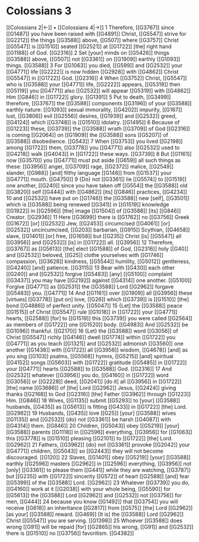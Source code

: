 # Colossians 3
[[Colossians 2|←]] • [[Colossians 4|→]]
1 Therefore, [[G3767]] since [[G1487]] you have been raised with [[G4891]] Christ, [[G5547]] strive for [[G2212]] the things [[G3588]] above, [[G507]] where [[G3757]] Christ [[G5547]] is [[G1510]] seated [[G2521]] at [[G1722]] [the] right hand [[G1188]] of God. [[G2316]] 
2 Set [your] minds on [[G5426]] things [[G3588]] above, [[G507]] not [[G3361]] on [[G1909]] earthly [[G1093]] things. [[G3588]] 
3 For [[G1063]] you died, [[G599]] and [[G2532]] your [[G4771]] life [[G2222]] is now hidden [[G2928]] with [[G4862]] Christ [[G5547]] in [[G1722]] God. [[G2316]] 
4 When [[G3752]] Christ, [[G5547]] who is [[G3588]] your [[G4771]] life, [[G2222]] appears, [[G5319]] then [[G5119]] you [[G4771]] also [[G2532]] will appear [[G5319]] with [[G4862]] Him [[G846]] in [[G1722]] glory. [[G1391]] 
5 Put to death, [[G3499]] therefore, [[G3767]] the [[G3588]] components [[G3196]] of your [[G3588]] earthly nature: [[G1093]] sexual immorality, [[G4202]] impurity, [[G167]] lust, [[G3806]] evil [[G2556]] desires, [[G1939]] and [[G2532]] greed, [[G4124]] which [[G3748]] is [[G1510]] idolatry. [[G1495]] 
6 Because of [[G1223]] these, [[G3739]] the [[G3588]] wrath [[G3709]] of God [[G2316]] is coming [[G2064]] on [[G1909]] the [[G3588]] sons [[G5207]] of [[G3588]] disobedience. [[G543]] 
7 When [[G3753]] you lived [[G2198]] among [[G1722]] them, [[G3778]] you [[G4771]] also [[G2532]] used to [[G4218]] walk [[G4043]] in [[G1722]] these ways. [[G3739]] 
8 But [[G1161]] now [[G3570]] you [[G4771]] must put aside [[G659]] all such things as these: [[G3956]] anger, [[G3709]] rage, [[G2372]] malice, [[G2549]] slander, [[G988]] [and] filthy language [[G148]] from [[G1537]] your [[G4771]] mouth. [[G4750]] 
9 {Do} not [[G3361]] lie [[G5574]] to [[G1519]] one another, [[G240]] since you have taken off [[G554]] the [[G3588]] old [[G3820]] self [[G444]] with [[G4862]] [its] [[G846]] practices, [[G4234]] 
10 and [[G2532]] have put on [[G1746]] the [[G3588]] new [self], [[G3501]] which is [[G3588]] being renewed [[G341]] in [[G1519]] knowledge [[G1922]] in [[G2596]] [the] image [[G1504]] of [[G3588]] [its] [[G846]] Creator. [[G2936]] 
11 Here [[G3699]] there is [[G1762]] no [[G3756]] Greek [[G1672]] [or] [[G2532]] Jew, [[G2453]] circumcised [[G4061]] [or] [[G2532]] uncircumcised, [[G203]] barbarian, [[G915]] Scythian, [[G4658]] slave, [[G1401]] [or] free, [[G1658]] but [[G235]] Christ [is] [[G5547]] all [[G3956]] and [[G2532]] [is] in [[G1722]] all. [[G3956]] 
12 Therefore, [[G3767]] as [[G5613]] [the] elect [[G1588]] of God, [[G2316]] holy [[G40]] and [[G2532]] beloved, [[G25]] clothe yourselves with [[G1746]] compassion, [[G3628]] kindness, [[G5544]] humility, [[G5012]] gentleness, [[G4240]] [and] patience. [[G3115]] 
13 Bear with [[G430]] each other [[G240]] and [[G2532]] forgive [[G5483]] [any] [[G5100]] complaint [[G3437]] you may have [[G2192]] against [[G4314]] one another. [[G5100]] Forgive [[G4771]] as [[G2531]] the [[G3588]] Lord [[G2962]] forgave [[G5483]] you. [[G4771]] 
14 And [[G1161]] over [[G1909]] all [[G3956]] these [virtues] [[G3778]] [put on] love, [[G26]] which [[G3739]] is [[G1510]] [the] bond [[G4886]] of perfect unity. [[G5047]] 
15 {Let] the [[G3588]] peace [[G1515]] of Christ [[G5547]] rule [[G1018]] in [[G1722]] your [[G4771]] hearts, [[G2588]] [for] to [[G1519]] this [[G3739]] you were called [[G2564]] as members of [[G1722]] one [[G1520]] body. [[G4983]] And [[G2532]] be [[G1096]] thankful. [[G2170]] 
16 {Let} the [[G3588]] word [[G3056]] of Christ [[G5547]] richly [[G4146]] dwell [[G1774]] within [[G1722]] you [[G4771]] as you teach [[G1321]] and [[G2532]] admonish [[G3560]] one another [[G1438]] with [[G1722]] all [[G3956]] wisdom, [[G4678]] [and] as you sing [[G103]] psalms, [[G5568]] hymns, [[G5215]] [and] spiritual [[G4152]] songs [[G5603]] with [[G1722]] gratitude [[G5485]] in [[G1722]] your [[G4771]] hearts [[G2588]] to [[G3588]] God. [[G2316]] 
17 And [[G2532]] whatever [[G3956]] you do, [[G4160]] in [[G1722]] word [[G3056]] or [[G2228]] deed, [[G2041]] [do it] all [[G3956]] in [[G1722]] [the] name [[G3686]] of [the] Lord [[G2962]] Jesus, [[G2424]] giving thanks [[G2168]] to God [[G2316]] [the] Father [[G3962]] through [[G1223]] Him. [[G846]] 
18 Wives, [[G1135]] submit [[G5293]] to [your] [[G3588]] husbands, [[G435]] as [[G5613]] is fitting [[G433]] in [[G1722]] [the] Lord. [[G2962]] 
19 Husbands, [[G435]] love [[G25]] [your] [[G3588]] wives [[G1135]] and [[G2532]] {do} not [[G3361]] be harsh [[G4087]] with [[G4314]] them. [[G846]] 
20 Children, [[G5043]] obey [[G5219]] [your] [[G3588]] parents [[G1118]] in [[G2596]] everything, [[G3956]] for [[G1063]] this [[G3778]] is [[G1510]] pleasing [[G2101]] to [[G1722]] [the] Lord. [[G2962]] 
21 Fathers, [[G3962]] {do} not [[G3361]] provoke [[G2042]] your [[G4771]] children, [[G5043]] so [[G2443]] they will not become discouraged. [[G120]] 
22 Slaves, [[G1401]] obey [[G5219]] [your] [[G3588]] earthly [[G2596]] masters [[G2962]] in [[G2596]] everything, [[G3956]] not [only] [[G3361]] to please them [[G441]] while they are watching, [[G3787]] but [[G235]] with [[G1722]] sincerity [[G572]] of heart [[G2588]] [and] fear [[G5399]] of the [[G3588]] Lord. [[G2962]] 
23 Whatever [[G3739]] you do, [[G4160]] work at it [[G2038]] with your whole being, [[G5590]] for [[G5613]] the [[G3588]] Lord [[G2962]] and [[G2532]] not [[G3756]] for men, [[G444]] 
24 because you know [[G1492]] that [[G3754]] you will receive [[G618]] an inheritance [[G2817]] from [[G575]] [the] Lord [[G2962]] [as your] [[G3588]] reward. [[G469]] [It is] the [[G3588]] Lord [[G2962]] Christ [[G5547]] you are serving. [[G1398]] 
25 Whoever [[G3588]] does wrong [[G91]] will be repaid [for] [[G2865]] his wrong, [[G91]] and [[G2532]] there is [[G1510]] no [[G3756]] favoritism. [[G4382]] 
